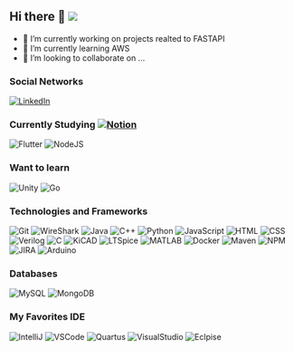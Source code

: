 ## Hi there 👋 ![](https://komarev.com/ghpvc/?username=ukhushi75&style=flat-square)

- 🔭 I’m currently working on projects realted to FASTAPI
- 🌱 I’m currently learning AWS
- 👯 I’m looking to collaborate on ...


### Social Networks

[![LinkedIn](https://img.shields.io/badge/-LinkedIn-000?&logo=LinkedIn&logoColor=2867B2&color=0D1117&style=flat-square)](https://www.linkedin.com/in/khushi-upadhyay)

### Currently Studying [![Notion](https://img.shields.io/badge/-See_on_my_Notion-000?&logo=Notion&color=0D1117&style=flat-square)](https://www.notion.com)

![Flutter](https://img.shields.io/badge/-Flutter-000?&logo=Flutter&logoColor=007396&color=0D1117&style=flat-square)
![NodeJS](https://img.shields.io/badge/-NodeJS-000?&logo=nodedotjs&logoColor=#5FA04E&color=0D1117&style=flat-square) 

### Want to learn
![Unity](https://img.shields.io/badge/-Unity-000?&logo=unity&logoColor=#FFFFFF&color=0D1117&style=flat-square) 
![Go](https://img.shields.io/badge/-Go%20Lang-000?&logo=go&logoColor=#00ADD8&color=0D1117&style=flat-square) 

### Technologies and Frameworks

![Git](https://img.shields.io/badge/-Git-000?&logo=Git&color=0D1117&style=flat-square)
![WireShark](https://img.shields.io/badge/-WireShark-000?&logo=wireshark&logoColor=1679A7&color=0D1117&style=flat-square) 
![Java](https://img.shields.io/badge/-Java-000?&logo=openjdk&logoColor=FF0000&color=0D1117&style=flat-square)
![C++](https://img.shields.io/badge/-C++-000?&logo=cplusplus&logoColor=00599C&color=0D1117&style=flat-square)
![Python](https://img.shields.io/badge/-Python-000?&logo=python&color=0D1117&style=flat-square)
![JavaScript](https://img.shields.io/badge/-JavaScript-000?&logo=JavaScript&color=0D1117&style=flat-square)
![HTML](https://img.shields.io/badge/-HTML-000?&logo=html5&color=0D1117&style=flat-square)
![CSS](https://img.shields.io/badge/-CSS-000?&logo=css3&logoColor=1572B6&color=0D1117&style=flat-square)
![Verilog](https://img.shields.io/badge/System%20Verilog-1b2fc2)
![C](https://img.shields.io/badge/-Embedded%20Code-000?&logo=c&logoColor=00599C&color=0D1117&style=flat-square)
![KiCAD](https://img.shields.io/badge/-KiCAD-000?&logo=kicad&color=0D1117&style=flat-square&logosize=auto)
![LTSpice](https://img.shields.io/badge/-LTSpice-000?&logo=ltspice&logoColor=900028&color=0D1117&style=flat-square)
![MATLAB](https://img.shields.io/badge/MATLAB-1b7ac2)
![Docker](https://img.shields.io/badge/-Docker-000?&logo=Docker&color=0D1117&style=flat-square)
![Maven](https://img.shields.io/badge/-Maven-000?&logo=Apache-Maven&color=0D1117&style=flat-square)
![NPM](https://img.shields.io/badge/-NPM-000?&logo=NPM&color=0D1117&style=flat-square)
![JIRA](https://img.shields.io/badge/-JIRA-000?&logo=jira&logoColor=0052CC&color=0D1117&style=flat-square)
![Arduino](https://img.shields.io/badge/-Arduino-000?&logo=arduino&logoColor=00878F&color=0D1117&style=flat-square)

### Databases 
![MySQL](https://img.shields.io/badge/-MySQL-000?&logo=MySQL&color=0D1117&style=flat-square)
![MongoDB](https://img.shields.io/badge/-MongoDB-000?&logo=MongoDB&color=0D1117&style=flat-square)

### My Favorites IDE

![IntelliJ](https://img.shields.io/badge/-IntelliJ-000?&logo=Intellij-idea&logoColor=&color=0D1117&style=flat-square)
![VSCode](https://img.shields.io/badge/-VSCode-000?&logo=Visual-Studio-Code&logoColor=2261C7&color=0D1117&style=flat-square)
![Quartus](https://img.shields.io/badge/Quartus%20Prime-08ecfc)
![VisualStudio](https://img.shields.io/badge/Visual%20Studio-be4dfa)
![Eclpise](https://img.shields.io/badge/-Eclipse-000?&logo=eclipseide&logoColor=2C2255&color=0D1117&style=flat-square)





<!--
**ukhushi75/ukhushi75** is a ✨ _special_ ✨ repository because its `README.md` (this file) appears on your GitHub profile.

Here are some ideas to get you started:

- 🔭 I’m currently working on ...
- 🌱 I’m currently learning ...
- 👯 I’m looking to collaborate on ...
- 🤔 I’m looking for help with ...
- 💬 Ask me about ...
- 📫 How to reach me: ...
- 😄 Pronouns: ...
- ⚡ Fun fact: ...
-->
